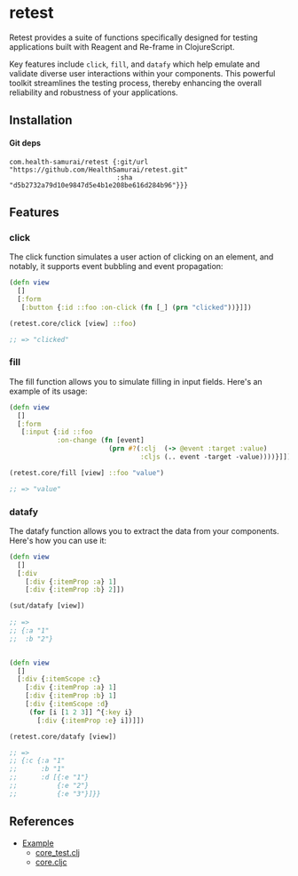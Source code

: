 # retest

Retest provides a suite of functions specifically designed for testing applications built with Reagent and Re-frame in ClojureScript. 

Key features include `click`, `fill`, and `datafy` which help emulate and validate diverse user interactions within your components. This powerful toolkit streamlines the testing process, thereby enhancing the overall reliability and robustness of your applications.

## Installation

#### Git deps
```edn
com.health-samurai/retest {:git/url "https://github.com/HealthSamurai/retest.git"
                           :sha "d5b2732a79d10e9847d5e4b1e208be616d284b96"}}}
```

## Features

### click
The click function simulates a user action of clicking on an element, and notably, it supports event bubbling and event propagation:
```clj
(defn view
  []
  [:form
   [:button {:id ::foo :on-click (fn [_] (prn "clicked"))}]])

(retest.core/click [view] ::foo)

;; => "clicked"
```

### fill 
The fill function allows you to simulate filling in input fields. Here's an example of its usage:
```clj
(defn view
  []
  [:form
   [:input {:id ::foo
            :on-change (fn [event]
                         (prn #?(:clj  (-> @event :target :value)
                                 :cljs (.. event -target -value))))}]])

(retest.core/fill [view] ::foo "value")

;; => "value"
```

### datafy 
The datafy function allows you to extract the data from your components. Here's how you can use it:
```clj
(defn view 
  []
  [:div
    [:div {:itemProp :a} 1]
    [:div {:itemProp :b} 2]])

(sut/datafy [view])
    
;; => 
;; {:a "1"
;;  :b "2"}
```

```clj

(defn view 
  []
  [:div {:itemScope :c}
    [:div {:itemProp :a} 1]
    [:div {:itemProp :b} 1]
    [:div {:itemScope :d}
     (for [i [1 2 3]] ^{:key i}
       [:div {:itemProp :e} i])]])

(retest.core/datafy [view])

;; =>
;; {:c {:a "1"
;;      :b "1"
;;      :d [{:e "1"}
;;          {:e "2"}
;;          {:e "3"}]}}
```

## References
- [Example](https://github.com/Panthevm/retest/tree/master/example)
  - [core_test.clj](https://github.com/Panthevm/retest/blob/master/example/test/example/core_test.clj)
  - [core.cljc](https://github.com/Panthevm/retest/blob/master/example/src/example/core.cljc)
